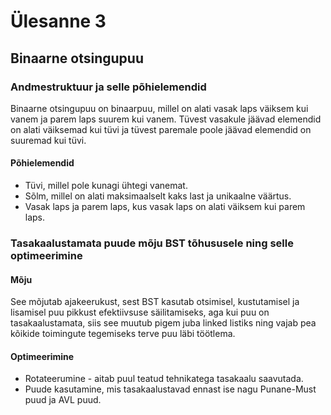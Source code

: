 # Ülesanne 3 

## Binaarne otsingupuu

### Andmestruktuur ja selle põhielemendid

Binaarne otsingupuu on binaarpuu, millel on alati vasak laps väiksem kui vanem ja parem laps suurem kui vanem. 
Tüvest vasakule jäävad elemendid on alati väiksemad kui tüvi ja tüvest paremale poole jäävad elemendid on suuremad kui tüvi.

#### Põhielemendid 

- Tüvi, millel pole kunagi ühtegi vanemat.
- Sõlm, millel on alati maksimaalselt kaks last ja unikaalne väärtus.
- Vasak laps ja parem laps, kus vasak laps on alati väiksem kui parem laps.

### Tasakaalustamata puude mõju BST tõhususele ning selle optimeerimine 

#### Mõju 

See mõjutab ajakeerukust, sest BST kasutab otsimisel, kustutamisel ja lisamisel puu pikkust efektiivsuse säilitamiseks, aga kui puu on tasakaalustamata, siis see muutub pigem juba linked listiks ning vajab pea kõikide toimingute tegemiseks terve puu läbi töötlema.

#### Optimeerimine 

- Rotateerumine - aitab puul teatud tehnikatega tasakaalu saavutada.
- Puude kasutamine, mis tasakaalustavad ennast ise nagu Punane-Must puud ja AVL puud.
  

